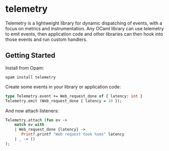 # telemetry

Telemetry is a lightweight library for dynamic dispatching of events, with a
focus on metrics and instrumentation. Any OCaml library can use telemetry to
emit events, then application code and other libraries can then hook into those
events and run custom handlers.

## Getting Started

Install from Opam:

```
opam install telemetry
```

Create some events in your library or application code:

```ocaml
type Telemetry.event += Web_request_done of { latency: int }
Telemetry.emit (Web_request_done { latency = 10 });
```

And now attach listeners:

```ocaml
Telemetry.attach (fun ev ->
    match ev with
    | Web_request_done {latency} ->
       Printf.printf "Web request took %sms" latency
    | _ -> ()
);
```
